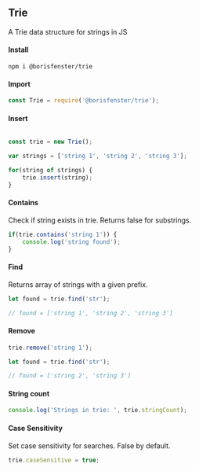 ## Trie 
A Trie data structure for strings in JS

#### Install
```
npm i @borisfenster/trie
```

#### Import

```js
const Trie = require('@borisfenster/trie');
```

#### Insert

```js

const trie = new Trie();

var strings = ['string 1', 'string 2', 'string 3'];

for(string of strings) {
    trie.insert(string);
}
```

#### Contains
Check if string exists in trie. Returns false for substrings.

```js
if(trie.contains('string 1')) {
    console.log('string found');
}
```

#### Find
Returns array of strings with a given prefix.

```js
let found = trie.find('str');

// found = ['string 1', 'string 2', 'string 3']
```

#### Remove

```js
trie.remove('string 1');

let found = trie.find('str');

// found = ['string 2', 'string 3']
```


#### String count

```js
console.log('Strings in trie: ', trie.stringCount);
```

#### Case Sensitivity
Set case sensitivity for searches. False by default.

```js
trie.caseSensitive = true;
```
